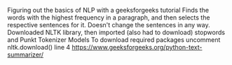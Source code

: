 Figuring out the basics of NLP with a geeksforgeeks tutorial
Finds the words with the highest frequency in a paragraph, and then selects the respective sentences for it. Doesn't change the sentences in any way. 
Downloaded NLTK library, then imported (also had to download) stopwords and Punkt Tokenizer Models 
To download required packages uncomment nltk.download() line 4
https://www.geeksforgeeks.org/python-text-summarizer/
